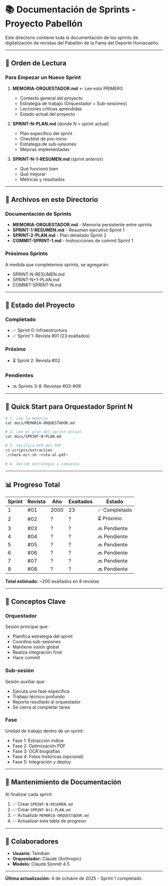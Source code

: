 # 📚 Documentación de Sprints - Proyecto Pabellón

Este directorio contiene toda la documentación de los sprints de digitalización de revistas del Pabellón de la Fama del Deporte Humacaeño.

---

## 📖 Orden de Lectura

### Para Empezar un Nuevo Sprint

1. **MEMORIA-ORQUESTADOR.md** ← Lee esto PRIMERO
   - Contexto general del proyecto
   - Estrategia de trabajo (Orquestador + Sub-sesiones)
   - Lecciones críticas aprendidas
   - Estado actual del proyecto

2. **SPRINT-N-PLAN.md** (donde N = sprint actual)
   - Plan específico del sprint
   - Checklist de pre-inicio
   - Estrategia de sub-sesiones
   - Mejoras implementadas

3. **SPRINT-N-1-RESUMEN.md** (sprint anterior)
   - Qué funcionó bien
   - Qué mejorar
   - Métricas y resultados

---

## 📁 Archivos en este Directorio

### Documentación de Sprints

- **MEMORIA-ORQUESTADOR.md** - Memoria persistente entre sprints
- **SPRINT-1-RESUMEN.md** - Resumen ejecutivo Sprint 1
- **SPRINT-2-PLAN.md** - Plan detallado Sprint 2
- **COMMIT-SPRINT-1.md** - Instrucciones de commit Sprint 1

### Próximos Sprints

A medida que completemos sprints, se agregarán:
- SPRINT-N-RESUMEN.md
- SPRINT-N+1-PLAN.md
- COMMIT-SPRINT-N.md

---

## 🎯 Estado del Proyecto

### Completado
- ✅ Sprint 0: Infraestructura
- ✅ Sprint 1: Revista #01 (23 exaltados)

### Próximo
- ⏳ Sprint 2: Revista #02

### Pendientes
- 🔜 Sprints 3-8: Revistas #03-#08

---

## 🚀 Quick Start para Orquestador Sprint N

```bash
# 1. Lee la memoria
cat docs/MEMORIA-ORQUESTADOR.md

# 2. Lee el plan del sprint actual
cat docs/SPRINT-N-PLAN.md

# 3. Verifica OCR del PDF
cd scripts/extraction
./check-ocr.sh <ruta-al-pdf>

# 4. Decide estrategia y comienza
```

---

## 📊 Progreso Total

| Sprint | Revista | Año  | Exaltados | Estado      |
|--------|---------|------|-----------|-------------|
| 1      | #01     | 2000 | 23        | ✅ Completado |
| 2      | #02     | ?    | ?         | ⏳ Próximo   |
| 3      | #03     | ?    | ?         | 🔜 Pendiente |
| 4      | #04     | ?    | ?         | 🔜 Pendiente |
| 5      | #05     | ?    | ?         | 🔜 Pendiente |
| 6      | #06     | ?    | ?         | 🔜 Pendiente |
| 7      | #07     | ?    | ?         | 🔜 Pendiente |
| 8      | #08     | ?    | ?         | 🔜 Pendiente |

**Total estimado:** ~200 exaltados en 8 revistas

---

## 🔑 Conceptos Clave

### Orquestador
Sesión principal que:
- Planifica estrategia del sprint
- Coordina sub-sesiones
- Mantiene visión global
- Realiza integración final
- Hace commit

### Sub-sesión
Sesión auxiliar que:
- Ejecuta una fase específica
- Trabajo técnico profundo
- Reporta resultado al orquestador
- Se cierra al completar tarea

### Fase
Unidad de trabajo dentro de un sprint:
- Fase 1: Extracción índice
- Fase 2: Optimización PDF
- Fase 3: OCR biografías
- Fase 4: Fotos históricas (opcional)
- Fase 5: Integración y deploy

---

## 📝 Mantenimiento de Documentación

Al finalizar cada sprint:

1. ✅ Crear `SPRINT-N-RESUMEN.md`
2. ✅ Crear `SPRINT-N+1-PLAN.md`
3. ✅ Actualizar `MEMORIA-ORQUESTADOR.md`
4. ✅ Actualizar esta tabla de progreso

---

## 🤝 Colaboradores

- **Usuario:** Temiban
- **Orquestador:** Claude (Anthropic)
- **Modelo:** Claude Sonnet 4.5

---

**Última actualización:** 4 de octubre de 2025 - Sprint 1 completado
